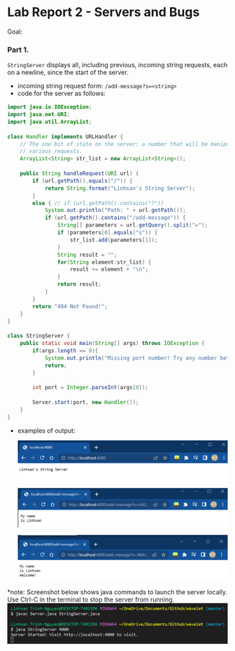 # Lab Report 2 - Servers and Bugs
Goal: 

### Part 1.
`StringServer` displays all, including previous, incoming string requests, each on a newline, since the start of the server.
- incoming string request form: `/add-message?s=<string>`
- code for the server as follows:
```java
import java.io.IOException;
import java.net.URI;
import java.util.ArrayList;

class Handler implements URLHandler {
    // The one bit of state on the server: a number that will be manipulated by
    // various requests.
    ArrayList<String> str_list = new ArrayList<String>();

    public String handleRequest(URI url) {
        if (url.getPath().equals("/")) {
            return String.format("Linhsan's String Server");
        } 
        else { // if (url.getPath().contains("?"))
            System.out.println("Path: " + url.getPath());
            if (url.getPath().contains("/add-message")) {
                String[] parameters = url.getQuery().split("=");
                if (parameters[0].equals("s")) {
                    str_list.add(parameters[1]);
                }
                String result = "";
                for(String element:str_list) {
                    result += element + "\n";
                }
                return result;
            }
        }
        return "404 Not Found!";
    }
}

class StringServer {
    public static void main(String[] args) throws IOException {
        if(args.length == 0){
            System.out.println("Missing port number! Try any number between 1024 to 49151");
            return;
        }

        int port = Integer.parseInt(args[0]);

        Server.start(port, new Handler());
    }
}
```
- examples of output:

    ![homepage](homepage.png)
    
    ![screenshot-1](screenshot-1.png)
    
    ![screenshot-2](screenshot-2.png)
    
*note: Screenshot below shows java commands to launch the server locally. Use Ctrl-C in the terminal to stop the server from running.
![java-commands](java-commands.png)
